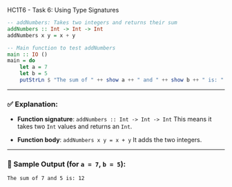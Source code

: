 HC1T6 - Task 6: Using Type Signatures

```haskell
-- addNumbers: Takes two integers and returns their sum
addNumbers :: Int -> Int -> Int
addNumbers x y = x + y

-- Main function to test addNumbers
main :: IO ()
main = do
    let a = 7
    let b = 5
    putStrLn $ "The sum of " ++ show a ++ " and " ++ show b ++ " is: " ++ show (addNumbers a b)
```

---

### ✅ Explanation:

* **Function signature**:
  `addNumbers :: Int -> Int -> Int`
  This means it takes two `Int` values and returns an `Int`.

* **Function body**:
  `addNumbers x y = x + y`
  It adds the two integers.

---

### 🧪 Sample Output (for `a = 7`, `b = 5`):

```
The sum of 7 and 5 is: 12
```

